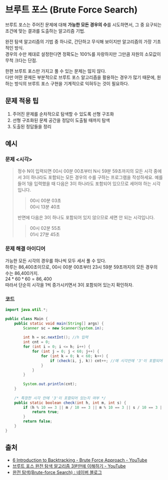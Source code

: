 # 브루트 포스 (Brute Force Search)

브루트 포스는 주어진 문제에 대해 **가능한 모든 경우의 수**를 시도하면서, 그 중 요구되는 조건에 맞는 결과를 도출하는 알고리즘 기법.

완전 탐색 알고리즘의 기법 중 하나로, 간단하고 무식해 보이지만 알고리즘의 가장 기초적인 방식.  
경우의 수만 제대로 설정한다면 정확도는 100%를 자랑하지만 그만큼 자원의 소모값이 무척 크다는 단점.

한편 브루트 포스만 가지고 풀 수 있는 문제는 많지 않다.  
다만 어떤 문제든 부분적으로 브루트 포스 알고리즘을 활용하는 경우가 많기 때문에, 원하는 방식의 브루트 포스 구현을 기계적으로 익혀두는 것이 필요하다.

## 문제 적용 팁

1. 주어진 문제를 순차적으로 탐색할 수 있도록 선형 구조화
2. 선형 구조화된 문제 공간을 정답이 도출될 때까지 탐색
3. 도출된 정답들을 정리

## 예시

### 문제 <시각>

> 정수 N이 입력되면 00시 00분 00초부터 N시 59분 59초까지의 모든 시각 중에서 3이 하나라도 포함되는 모든 경우의 수를 구하는 프로그램을 작성하세요. 예를 들어 1을 입력했을 때 다음은 3이 하나라도 포함되어 있으므로 세어야 하는 시각입니다.
>
> > 00시 00분 03초  
> > 00시 13분 40초
>
> 반면에 다음은 3이 하나도 포함되어 있지 않으므로 세면 안 되는 시각입니다.
>
> > 00시 02분 55초  
> > 01시 27분 45초

### 문제 해결 아이디어

가능한 모든 시각의 경우를 하나씩 모두 세서 풀 수 있다.  
하루는 86,400초이므로, 00시 00분 00초부터 23시 59분 59초까지의 모든 경우의 수는 86,400가지.  
$24 * 60 * 60 = 86,400$  
따라서 단순히 시각을 1씩 증가시키면서 3이 포함되어 있는지 확인하자.

### 코드

```java
import java.util.*;

public class Main {
    public static void main(String[] args) {
        Scanner sc = new Scanner(System.in);
        
        int h = sc.nextInt(); //h 입력
        int cnt = 0;
        for (int i = 0; i <= h; i++) {
            for (int j = 0; j < 60; j++) {
                for (int k = 0; k < 60; k++) {
                    if (check(i, j, k)) cnt++; //매 시각안에 '3'이 포함되어 있으면 카운트 증가
                }
            }
        }
        
        System.out.println(cnt);
    }
    
    /* 특정한 시각 안에 '3'이 포함되어 있는지 여부 */
    public static boolean check(int h, int m, int s) {
        if (h % 10 == 3 || m / 10 == 3 || m % 10 == 3 || s / 10 == 3 || s % 10 == 3) {
            return true;
        }
        return false;
    }
}
```

## 출처

- [6 Introduction to Backtracking - Brute Force Approach - YouTube](https://www.youtube.com/watch?v=DKCbsiDBN6c)
- [브루트 포스 완전 탐색 알고리즘 3분만에 이해하기 - YouTube](https://www.youtube.com/watch?v=ZNa9-86uVEA)
- [완전 탐색(Brute-force Search) : 네이버 블로그](https://blog.naver.com/kks227/220769870195)
